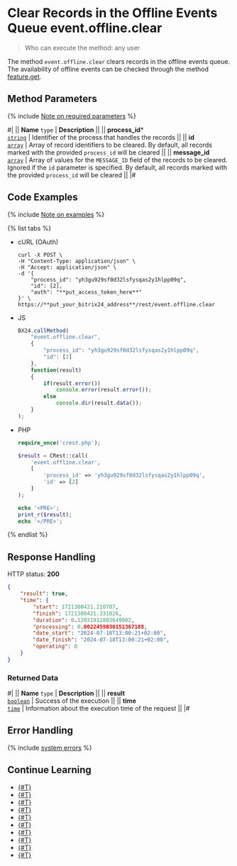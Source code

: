 # Clear Records in the Offline Events Queue event.offline.clear

> Who can execute the method: any user

The method `event.offline.clear` clears records in the offline events queue. The availability of offline events can be checked through the method [feature.get](../common/system/feature-get.md).

## Method Parameters

{% include [Note on required parameters](../../_includes/required.md) %}

#|
|| **Name**
`type` | **Description** ||
|| **process_id***  
[`string`](../data-types.md) | Identifier of the process that handles the records ||
|| **id**  
[`array`](../data-types.md) | Array of record identifiers to be cleared. By default, all records marked with the provided `process_id` will be cleared ||
|| **message_id**  
[`array`](../data-types.md) | Array of values for the `MESSAGE_ID` field of the records to be cleared. Ignored if the `id` parameter is specified. By default, all records marked with the provided `process_id` will be cleared ||
|#

## Code Examples

{% include [Note on examples](../../_includes/examples.md) %}

{% list tabs %}

- cURL (OAuth)

    ```curl
    curl -X POST \
    -H "Content-Type: application/json" \
    -H "Accept: application/json" \
    -d '{
        "process_id": "yh3gu929sf0d32lsfysqas2y1hlpp09q",
        "id": [2],
        "auth": "**put_access_token_here**"
    }' \
    https://**put_your_bitrix24_address**/rest/event.offline.clear
    ```

- JS

    ```js
    BX24.callMethod(
        "event.offline.clear",
        {
            "process_id": "yh3gu929sf0d32lsfysqas2y1hlpp09q",
            "id": [2]
        },
        function(result)
        {
            if(result.error())
                console.error(result.error());
            else
                console.dir(result.data());
        }
    );
    ```

- PHP

    ```php
    require_once('crest.php');

    $result = CRest::call(
        'event.offline.clear',
        [
            'process_id' => 'yh3gu929sf0d32lsfysqas2y1hlpp09q',
            'id' => [2]
        ]
    );

    echo '<PRE>';
    print_r($result);
    echo '</PRE>';
    ```

{% endlist %}

## Response Handling

HTTP status: **200**

```json
{
    "result": true,
    "time": {
        "start": 1721300421.210707,
        "finish": 1721300421.331026,
        "duration": 0.12031912803649902,
        "processing": 0.0022459030151367188,
        "date_start": "2024-07-18T13:00:21+02:00",
        "date_finish": "2024-07-18T13:00:21+02:00",
        "operating": 0
    }
}
```

### Returned Data

#|
|| **Name**
`type` | **Description** ||
|| **result**  
[`boolean`](../data-types.md) | Success of the execution ||
|| **time**  
[`time`](../data-types.md) | Information about the execution time of the request ||
|#

## Error Handling

{% include [system errors](../../_includes/system-errors.md) %}


## Continue Learning

- [{#T}](./events.md)
- [{#T}](./event-bind.md)
- [{#T}](./event-get.md)
- [{#T}](./event-unbind.md)
- [{#T}](./safe-event-handlers.md)
- [{#T}](./offline-events.md)
- [{#T}](./event-offline-list.md)
- [{#T}](./event-offline-get.md)
- [{#T}](./event-offline-error.md)
- [{#T}](./on-offline-event.md)